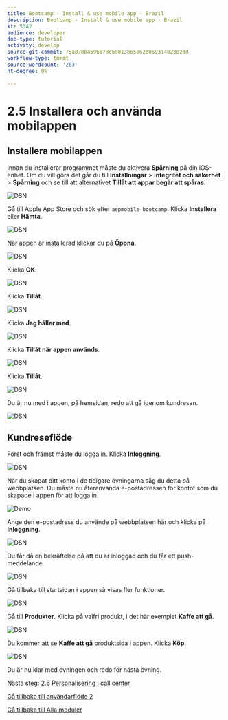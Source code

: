 ```yaml
---
title: Bootcamp - Install & use mobile app - Brazil
description: Bootcamp - Install & use mobile app - Brazil
kt: 5342
audience: developer
doc-type: tutorial
activity: develop
source-git-commit: 75a878ba596078e6d013b65062606931402302dd
workflow-type: tm+mt
source-wordcount: '263'
ht-degree: 0%

---
```


# 2.5 Installera och använda mobilappen


## Installera mobilappen

Innan du installerar programmet måste du aktivera **Spårning** på din iOS-enhet. Om du vill göra det går du till **Inställningar** > **Integritet och säkerhet** > **Spårning** och se till att alternativet **Tillåt att appar begär att spåras**.

![DSN](./../uc3/images/app4.png)

Gå till Apple App Store och sök efter `aepmobile-bootcamp`. Klicka **Installera** eller **Hämta**.

![DSN](./../uc3/images/app1.png)

När appen är installerad klickar du på **Öppna**.

![DSN](./../uc3/images/app2.png)

Klicka **OK**.

![DSN](./../uc3/images/app9.png)

Klicka **Tillåt**.

![DSN](./../uc3/images/app3.png)

Klicka **Jag håller med**.

![DSN](./../uc3/images/app7.png)

Klicka **Tillåt när appen används**.

![DSN](./../uc3/images/app8.png)

Klicka **Tillåt**.

![DSN](./../uc3/images/app5.png)

Du är nu med i appen, på hemsidan, redo att gå igenom kundresan.

![DSN](./../uc3/images/app12.png)

## Kundreseflöde

Först och främst måste du logga in. Klicka **Inloggning**.

![DSN](./../uc3/images/app13.png)

När du skapat ditt konto i de tidigare övningarna såg du detta på webbplatsen. Du måste nu återanvända e-postadressen för kontot som du skapade i appen för att logga in.

![Demo](./../uc3/images/pv1.png)

Ange den e-postadress du använde på webbplatsen här och klicka på **Inloggning**.

![DSN](./../uc3/images/app14.png)

Du får då en bekräftelse på att du är inloggad och du får ett push-meddelande.

![DSN](./../uc3/images/app15.png)

Gå tillbaka till startsidan i appen så visas fler funktioner.

![DSN](./../uc3/images/app17.png)

Gå till **Produkter**. Klicka på valfri produkt, i det här exemplet **Kaffe att gå**.

![DSN](./images/app19.png)

Du kommer att se **Kaffe att gå** produktsida i appen. Klicka **Köp**.

![DSN](./images/app20.png)

Du är nu klar med övningen och redo för nästa övning.

Nästa steg: [2.6 Personalisering i call center](./ex6.md)

[Gå tillbaka till användarflöde 2](./uc2.md)

[Gå tillbaka till Alla moduler](../../overview.md)
